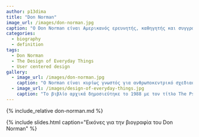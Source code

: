 ```yaml
---
author: p13dima
title: "Don Norman"
image_url: /images/don-norman.jpg
caption: "O Don Norman είναι Αμερικανός ερευνητής, καθηγητής και συγγραφέας. Είναι γνωστός για τα βιβλία του πάνω στον σχεδιασμό, κυρίως το The Design of Everyday Things."
categories:
  - biography
  - definition
tags:
  - Don Norman
  - The Design of Everyday Things
  - User centered design
gallery:
  - image_url: /images/don-norman.jpg
    caption: "Ο Norman είναι κυρίως γνωστός για ανθρωποκεντρικό σχεδιασμό για τον οποίο έγραψε πρώτη φορά το 1986 στο βιβλίο του «User Centered System Design: New Perspectives on Human-computer Interaction» και αργότερα στο βιβλίο «The Design of Everyday Things» όπου εμφανίζεται για πρώτη φορά ο όρος user centered design."
  - image_url: /images/design-of-everyday-things.jpg
    caption: "Το βιβλίο αρχικά δημοσιεύτηκε το 1988 με τον τίτλο The Psychology of Everyday Things"
---
```


{% include_relative don-norman.md %}

{% include slides.html caption="Εικόνες για την βιογραφία του Don Norman" %}
